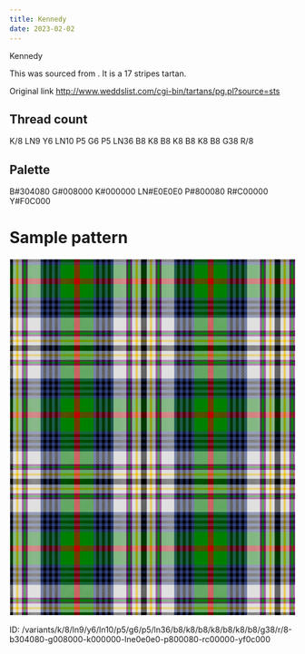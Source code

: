 ```yaml
---
title: Kennedy
date: 2023-02-02
---
```

Kennedy

This was sourced from <no value>.  It is a 17 stripes tartan.

Original link http://www.weddslist.com/cgi-bin/tartans/pg.pl?source=sts

## Thread count
K/8 LN9 Y6 LN10 P5 G6 P5 LN36 B8 K8 B8 K8 B8 K8 B8 G38 R/8

## Palette
B#304080 G#008000 K#000000 LN#E0E0E0 P#800080 R#C00000 Y#F0C000

# Sample pattern

![Tartan detail](tartan.png "K/8 LN9 Y6 LN10 P5 G6 P5 LN36 B8 K8 B8 K8 B8 K8 B8 G38 R/8 tartan")

ID: /variants/k/8/ln9/y6/ln10/p5/g6/p5/ln36/b8/k8/b8/k8/b8/k8/b8/g38/r/8-b304080-g008000-k000000-lne0e0e0-p800080-rc00000-yf0c000